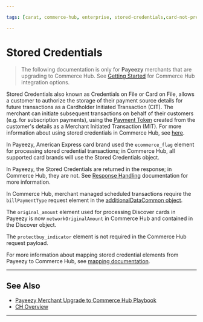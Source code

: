 ```yaml
---

tags: [carat, commerce-hub, enterprise, stored-credentials,card-not-present, payeezy]

---
```


# Stored Credentials

<!-- theme: danger -->
> The following documentation is only for **Payeezy** merchants that are upgrading to Commerce Hub. See [Getting Started](?path=docs/Getting-Started/Getting-Started-General.md) for Commerce Hub integration options.

Stored Credentials also known as Credentials on File or Card on File, allows a customer to authorize the storage of their payment source details for future transactions as a Cardholder Initiated Transaction (CIT).  The merchant can initiate subsequent transactions on behalf of their customers (e.g. for subscription payments), using the [Payment Token](?path=docs/Resources/API-Documents/Payments_VAS/Payment-Token.md) created from the customer's details as a Merchant Initiated Transaction (MIT).  For more information about using stored credentials in Commerce Hub, see [here](?path=docs/Resources/Guides/Stored-Credentials.md).

In Payeezy, American Express card brand used the `ecommerce_flag` element for processing stored credential transactions; in Commerce Hub, all supported card brands will use the Stored Credentials object.

In Payeezy, the Stored Credentials are returned in the response; in Commerce Hub, they are not.  See [Response Handling](?path=docs/Resources/Guides/Response-Codes/Response-Handling.md) documentation for more information.

In Commerce Hub, merchant managed scheduled transactions require the `billPaymentType` request element in the [additionalDataCommon object](?path=docs/Resources/Master-Data/Additional-Data.md).

The `original_amount` element used for processing Discover cards in Payeezy is now `networkOriginalAmount` in Commerce Hub and contained in the Discover object.

The `protectbuy_indicator` element is not required in the Commerce Hub request payload.

For more information about mapping stored credential elements from Payeezy to Commerce Hub, see [mapping documentation](?path=docs/Resources/Guides/Payeezy/Payeezy-UpgradetoCH-TechnicalAPI.md).

---

## See Also

- [Payeezy Merchant Upgrade to Commerce Hub Playbook](?path=docs/Resources/Guides/Payeezy/PayeezyUpgradetoCHGuideLandingPage.md)
- [CH Overview](?path=docs/Getting-Started/Getting-Started-General.md)

---
